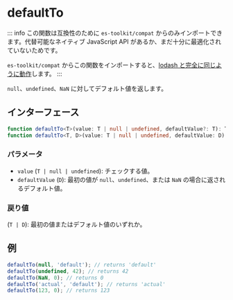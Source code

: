 # defaultTo

::: info
この関数は互換性のために `es-toolkit/compat` からのみインポートできます。代替可能なネイティブ JavaScript API があるか、まだ十分に最適化されていないためです。

`es-toolkit/compat` からこの関数をインポートすると、[lodash と完全に同じように動作](../../../compatibility.md)します。
:::

`null`、`undefined`、`NaN` に対してデフォルト値を返します。

## インターフェース

```typescript
function defaultTo<T>(value: T | null | undefined, defaultValue?: T): T;
function defaultTo<T, D>(value: T | null | undefined, defaultValue: D): T | D;
```

### パラメータ

- `value` (`T | null | undefined`): チェックする値。
- `defaultValue` (`D`): 最初の値が `null`、`undefined`、または `NaN` の場合に返されるデフォルト値。

### 戻り値

(`T | D`): 最初の値またはデフォルト値のいずれか。

## 例

```typescript
defaultTo(null, 'default'); // returns 'default'
defaultTo(undefined, 42); // returns 42
defaultTo(NaN, 0); // returns 0
defaultTo('actual', 'default'); // returns 'actual'
defaultTo(123, 0); // returns 123
```
